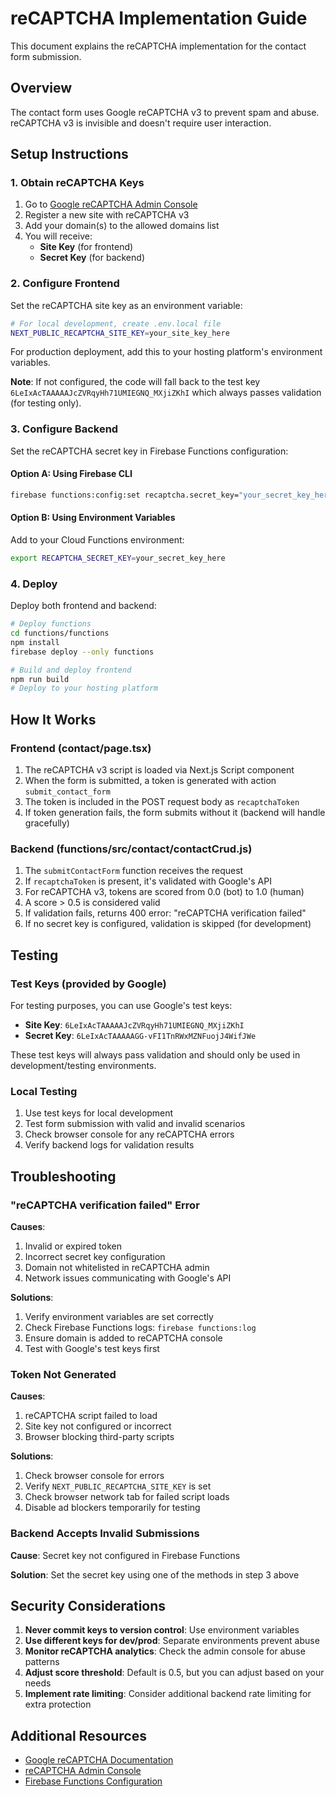 # reCAPTCHA Implementation Guide

This document explains the reCAPTCHA implementation for the contact form submission.

## Overview

The contact form uses Google reCAPTCHA v3 to prevent spam and abuse. reCAPTCHA v3 is invisible and doesn't require user interaction.

## Setup Instructions

### 1. Obtain reCAPTCHA Keys

1. Go to [Google reCAPTCHA Admin Console](https://www.google.com/recaptcha/admin)
2. Register a new site with reCAPTCHA v3
3. Add your domain(s) to the allowed domains list
4. You will receive:
   - **Site Key** (for frontend)
   - **Secret Key** (for backend)

### 2. Configure Frontend

Set the reCAPTCHA site key as an environment variable:

```bash
# For local development, create .env.local file
NEXT_PUBLIC_RECAPTCHA_SITE_KEY=your_site_key_here
```

For production deployment, add this to your hosting platform's environment variables.

**Note**: If not configured, the code will fall back to the test key `6LeIxAcTAAAAAJcZVRqyHh71UMIEGNQ_MXjiZKhI` which always passes validation (for testing only).

### 3. Configure Backend

Set the reCAPTCHA secret key in Firebase Functions configuration:

#### Option A: Using Firebase CLI
```bash
firebase functions:config:set recaptcha.secret_key="your_secret_key_here"
```

#### Option B: Using Environment Variables
Add to your Cloud Functions environment:
```bash
export RECAPTCHA_SECRET_KEY=your_secret_key_here
```

### 4. Deploy

Deploy both frontend and backend:

```bash
# Deploy functions
cd functions/functions
npm install
firebase deploy --only functions

# Build and deploy frontend
npm run build
# Deploy to your hosting platform
```

## How It Works

### Frontend (contact/page.tsx)

1. The reCAPTCHA v3 script is loaded via Next.js Script component
2. When the form is submitted, a token is generated with action `submit_contact_form`
3. The token is included in the POST request body as `recaptchaToken`
4. If token generation fails, the form submits without it (backend will handle gracefully)

### Backend (functions/src/contact/contactCrud.js)

1. The `submitContactForm` function receives the request
2. If `recaptchaToken` is present, it's validated with Google's API
3. For reCAPTCHA v3, tokens are scored from 0.0 (bot) to 1.0 (human)
4. A score > 0.5 is considered valid
5. If validation fails, returns 400 error: "reCAPTCHA verification failed"
6. If no secret key is configured, validation is skipped (for development)

## Testing

### Test Keys (provided by Google)

For testing purposes, you can use Google's test keys:

- **Site Key**: `6LeIxAcTAAAAAJcZVRqyHh71UMIEGNQ_MXjiZKhI`
- **Secret Key**: `6LeIxAcTAAAAAGG-vFI1TnRWxMZNFuojJ4WifJWe`

These test keys will always pass validation and should only be used in development/testing environments.

### Local Testing

1. Use test keys for local development
2. Test form submission with valid and invalid scenarios
3. Check browser console for any reCAPTCHA errors
4. Verify backend logs for validation results

## Troubleshooting

### "reCAPTCHA verification failed" Error

**Causes**:
1. Invalid or expired token
2. Incorrect secret key configuration
3. Domain not whitelisted in reCAPTCHA admin
4. Network issues communicating with Google's API

**Solutions**:
1. Verify environment variables are set correctly
2. Check Firebase Functions logs: `firebase functions:log`
3. Ensure domain is added to reCAPTCHA console
4. Test with Google's test keys first

### Token Not Generated

**Causes**:
1. reCAPTCHA script failed to load
2. Site key not configured or incorrect
3. Browser blocking third-party scripts

**Solutions**:
1. Check browser console for errors
2. Verify `NEXT_PUBLIC_RECAPTCHA_SITE_KEY` is set
3. Check browser network tab for failed script loads
4. Disable ad blockers temporarily for testing

### Backend Accepts Invalid Submissions

**Cause**: Secret key not configured in Firebase Functions

**Solution**: Set the secret key using one of the methods in step 3 above

## Security Considerations

1. **Never commit keys to version control**: Use environment variables
2. **Use different keys for dev/prod**: Separate environments prevent abuse
3. **Monitor reCAPTCHA analytics**: Check the admin console for abuse patterns
4. **Adjust score threshold**: Default is 0.5, but you can adjust based on your needs
5. **Implement rate limiting**: Consider additional backend rate limiting for extra protection

## Additional Resources

- [Google reCAPTCHA Documentation](https://developers.google.com/recaptcha/docs/v3)
- [reCAPTCHA Admin Console](https://www.google.com/recaptcha/admin)
- [Firebase Functions Configuration](https://firebase.google.com/docs/functions/config-env)

